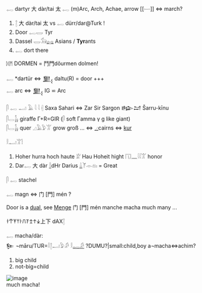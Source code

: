 𓉻 dartyr  大 dàr/tai 太  𓉻 (m)Arc, Arch, Achae, arrow [[𓌇]] ⇔ march?  

1) 𓉼 大 dàr/tai 太 vs 𓉻 dürr/dar@Turk !
2) Door 𓉻𓉿  Tyr  
3) Dassel 𓉿𓃘[𓈐](𓈐) Asians / **Tyr**ants  
4) 𓉻 dort there

ᛞᛗ DORMEN = 鬥門dǒurmen dolmen!

𓉻 *dartür ⇔ 𒅅 daltu(R) =  door +++  
𓉻 arc ⇔ 𒅅 IG ⋍ Arc  

𓋴 𓉻 𓂝 𓄿 𓇋 𓇋 𓏜 Saxa Sahari ⇔ Zar Sir Sargon 𒈗𒁺 Šarru-kīnu  
𓋴𓂋𓃱 giraffe Γ+R=GIR (𓋴 soft Γamma γ g like giant)  
𓋴𓂋𓃱 quer 𓈎𓄿𓅱𓀠 grow groß …  ⇔ [𓈎](𓈎)cairns ⇔ [kur](kur)  

𓎛𓂝𓀠𓏪  
1) Hoher hurra hoch haute 𓁨 Hau Hoheit hight  𓉔𓈖𓇋𓇋𓀠 honor  
2) Dar𓉻 大 dàr  [𓎛](𓎛)dHr Darius [𓏙](𓏙)𓌘𓁹𓁶𓏤 = Great 

𓋴 𓉻 stachel  

𓉻 magn ⇔ 门 [門] mén ?  

Door is a [dual](Dual), see [Menge](Menge) 门 [門] mén manche macha much many ...  

𐀫𐁀𐀂𐀦𐀅𐠮𐠯𐠊𐠰𐠍上下 dAX𓉼  


𓉻 macha/dàr:  
𒌉 ¬māru/TUR=𓎛𓉼𓂝𓅱𓀔 𓎛[𓉻](𓉻)[𓀔](𓀔) ?DUMU?|small:child,boy  a¬macha⇔achim?  
1. big child  
2. not-big=child  

![image](https://user-images.githubusercontent.com/516118/36750862-e3eb145e-1bfe-11e8-9313-c9e8feaec816.png)  
much macha!  
